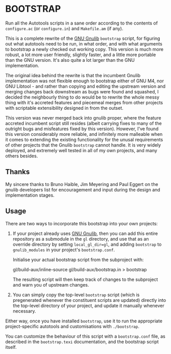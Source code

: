 BOOTSTRAP
=========

Run all the Autotools scripts in a sane order according to the contents
of `configure.ac` (or `configure.in`) and `Makefile.am` (if any).

This is a complete rewrite of the [GNU Gnulib][] `bootstrap` script, for
figuring out what autotools need to be run, in what order, and with what
arguments to bootstrap a newly checked out working copy. This version is
much more robust, a lot more user friendly, slightly faster, and a little
more portable than the GNU version.  It's also quite a lot larger than
the GNU implementation.

The original idea behind the rewrite is that the incumbent Gnulib
implementation was not flexible enough to bootstrap either of GNU M4,
nor GNU Libtool - and rather than copying and editing the upstream
version and merging changes back downstream as bugs were found and
squashed, I decided the neighbourly thing to do would be to rewrite the
whole messy thing with it's accreted features and piecemeal merges from
other projects with scriptable extensibility designed in from the
outset.

This version was never merged back into gnulib proper, where the feature
accreted incumbent script still resides (albeit carrying fixes to many of
the outright bugs and misfeatures fixed by this version).  However, I've
found this version considerably more reliable, and infinitely more
malleable when it comes to extending the existing functionality for the
unusal requirements of other projects that the Gnulib `bootstrap` cannot
handle.  It is very widely deployed, and extremely well tested in all of
my own projects, and many others besides.

Thanks
------

My sincere thanks to Bruno Haible, Jim Meyering and Paul Eggert on the
gnulib developers list for encouragement and input during the design and
implementation stages.

Usage
-----

There are two ways to incorporate this bootstrap into your own projects:

1. If your project already uses [GNU Gnulib], then you can add this
   entire repository as a submodule in the `gl` directory, and use that
   as an override directory by setting `local_gl_dir=gl`, and adding
   `bootstrap` to `gnulib_modules` in your project's `bootstrap.conf`.

   Initialise your actual bootstrap script from the subproject with:

      gl/build-aux/inline-source gl/build-aux/bootstrap.in > bootstrap

   The resulting script will then keep track of changes to the
   subproject and warn you of upstream changes.

2. You can simply copy the top-level `bootstrap` script (which is
   pregenerated whenever the constituent scripts are updated) directly
   into the top-level directory of your project, and update it manually
   whenever necessary.

Either way, once you have installed `bootstrap`, use it to run the
appropriate project-specific autotools and customisations with
`./bootstrap`.

You can customize the behaviour of this script with a `bootstrap.conf` file,
as described in the `bootstrap.texi` documentation, and the bootstrap
script itself.


[gnu gnulib]: http://gnu.org/s/gnulib
